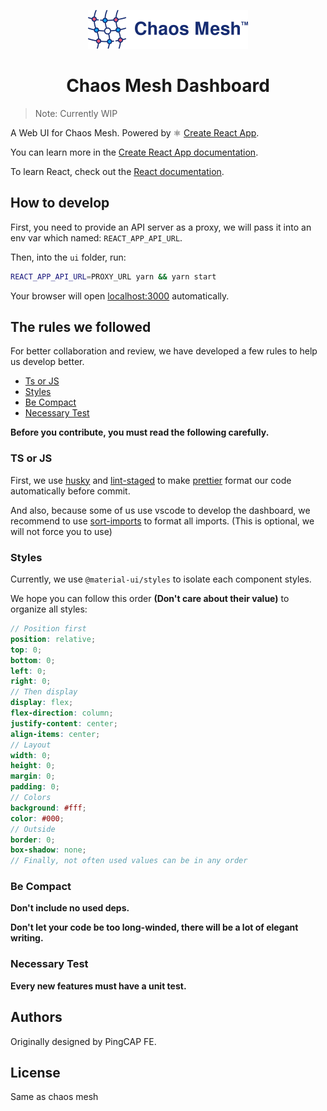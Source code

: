 <p align="center">
  <img src="public/logo.svg" width="256" alt="Chaos Mesh Logo" />
</p>
<h1 align="center">Chaos Mesh Dashboard</h1>

> Note: Currently WIP

A Web UI for Chaos Mesh. Powered by ⚛️ [Create React App](https://github.com/facebook/create-react-app).

You can learn more in the [Create React App documentation](https://facebook.github.io/create-react-app/docs/getting-started).

To learn React, check out the [React documentation](https://reactjs.org/).

## How to develop

First, you need to provide an API server as a proxy, we will pass it into an env var which named: `REACT_APP_API_URL`.

Then, into the `ui` folder, run:

```sh
REACT_APP_API_URL=PROXY_URL yarn && yarn start
```

Your browser will open <localhost:3000> automatically.

## The rules we followed

For better collaboration and review, we have developed a few rules to help us develop better.

- [Ts or JS](#ts-or-js)
- [Styles](#styles)
- [Be Compact](#be-compact)
- [Necessary Test](#necessary-test)

**Before you contribute, you must read the following carefully.**

### TS or JS

First, we use [husky](https://github.com/typicode/husky) and [lint-staged](https://github.com/okonet/lint-staged) to make [prettier](https://prettier.io/) format our code automatically before commit.

And also, because some of us use vscode to develop the dashboard, we recommend to use [sort-imports](https://marketplace.visualstudio.com/items?itemName=amatiasq.sort-imports) to format all imports. (This is optional, we will not force you to use)

### Styles

Currently, we use `@material-ui/styles` to isolate each component styles.

We hope you can follow this order **(Don't care about their value)** to organize all styles:

```scss
// Position first
position: relative;
top: 0;
bottom: 0;
left: 0;
right: 0;
// Then display
display: flex;
flex-direction: column;
justify-content: center;
align-items: center;
// Layout
width: 0;
height: 0;
margin: 0;
padding: 0;
// Colors
background: #fff;
color: #000;
// Outside
border: 0;
box-shadow: none;
// Finally, not often used values can be in any order
```

### Be Compact

**Don't include no used deps.**

**Don't let your code be too long-winded, there will be a lot of elegant writing.**

### Necessary Test

**Every new features must have a unit test.**

## Authors

Originally designed by PingCAP FE.

## License

Same as chaos mesh
